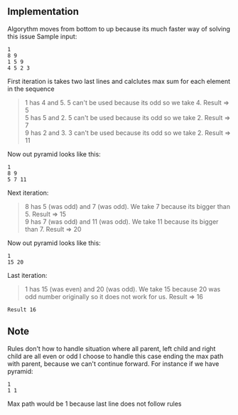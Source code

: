 ## Implementation
Algorythm moves from bottom to up because its much faster way of solving this issue
Sample input:
```
1
8 9
1 5 9
4 5 2 3
```
First iteration is takes two last lines and calclutes max sum for each element in the sequence  
>1 has 4 and 5. 5 can't be used because its odd so we take 4. Result => 5  
>5 has 5 and 2. 5 can't be used because its odd so we take 2. Result => 7  
>9 has 2 and 3. 3 can't be used because its odd so we take 2. Result => 11

Now out pyramid looks like this:
```
1
8 9
5 7 11
```
Next iteration:
>8 has 5 (was odd) and 7 (was odd). We take 7 because its bigger than 5. Result => 15  
>9 has 7 (was odd) and 11 (was odd). We take 11 because its bigger than 7. Result => 20 

Now out pyramid looks like this:
```
1
15 20
```
Last iteration:
>1 has 15 (was even) and 20 (was odd). We take 15 because 20 was odd number originally so it does not work for us. Result => 16

`Result 16`

## Note
Rules don't how to handle situation where all parent, left child and right child are all even or odd
I choose to handle this case ending the max path with parent, because we can't continue forward.
For instance if we have pyramid:
```
1
1 1
```
Max path would be 1 because last line does not follow rules